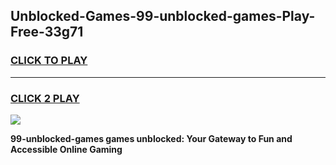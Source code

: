 
## Unblocked-Games-99-unblocked-games-Play-Free-33g71
<h3>
<a href="https://premium76.site?title=99-unblocked-games&ref=23A">CLICK TO PLAY</a></h3>
<hr>

<h3>
<a href="https://premium76.site?title=99-unblocked-games&ref=23A">CLICK 2 PLAY</a>
  
</h3>

<a href="https://premium76.site?title=99-unblocked-games&ref=23A"><img src="https://clearcache.store/games.png"></a>


**99-unblocked-games games unblocked: Your Gateway to Fun and Accessible Online Gaming**
